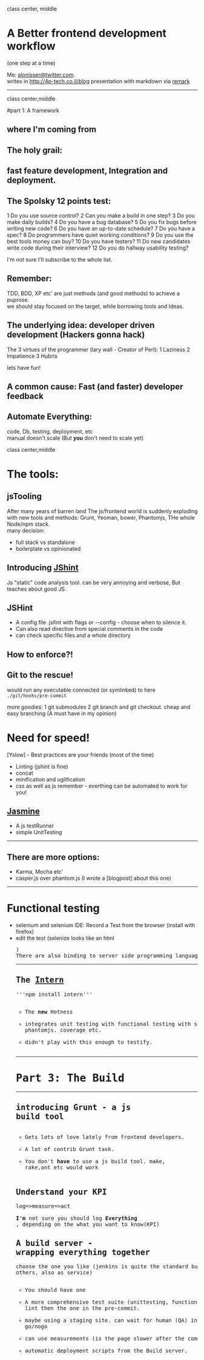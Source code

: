 class center, middle

# A Better frontend development workflow  
(one step at a time)

Me: alonisser@twitter.com.  
writes in http://4p-tech.co.il/blog
presentation with markdown via [remark](https://github.com/gnab/remark)

---
class center,middle

#part 1: A framework

where I'm coming from
---
## The holy grail: 
**fast** feature development, Integration and deployment.
---

## The Spolsky 12 points test:

  1  Do you use source control?
  2  Can you make a build in one step?
  3  Do you make daily builds?
  4  Do you have a bug database?
  5  Do you fix bugs before writing new code?
  6  Do you have an up-to-date schedule?
  7  Do you have a spec?
  8  Do programmers have quiet working conditions?
  9  Do you use the best tools money can buy?
  10 Do you have testers?
  11  Do new candidates write code during their interview?
  12  Do you do hallway usability testing? 

I'm not sure I'll subscribe to the whole list.

## Remember:  
TDD, BDD, XP etc' are just methods (and good methods) to achieve a puprose.  
we should stay focused on the target, while borrowing tools and Ideas.


## The underlying idea: developer driven development (Hackers gonna hack)
The 3 virtues of the programmer (lary wall - Creator of Perl):
1 Laziness 
2 Impatience
3 Hubris

lets have fun!

## A common cause: **Fast** (and faster) developer feedback

## Automate Everything:  

code, Db, testing, deployment, etc  
manual doesn't scale (But **you** don't need to scale yet)

class center,middle

# The tools:

## jsTooling
After many years of barren land The js/frontend world is suddenly exploding with new tools and methods: Grunt, Yeoman, bower, Phantomjs, THe whole Node/npm stack.  
many decision:
 * full stack vs standalone
 * boilerplate vs opinionated

## Introducing [JShint](http://www.jshint.com/about/)
Js "static" code analysis tool.
can be very annoying and verbose, But teaches about good JS.

## JSHint
 * A config file .jsfint with flags or --config - choose when to silence it.
 * Can also read directive from special comments in the code
 * can check specific files and a whole directory

## How to enforce?!

## Git to the rescue!
would run any executable connected (or symlinked) to here ```./git/hooks/pre-commit```

more goodies:
 1 git submodules
 2 git branch and git checkout. cheap and easy branching (A must have in my opinion)

# Need for speed!
[Yslow] - Best practices are your friends (most of the time)
 * Linting (jshint is fine)
 * concat
 * minification and uglification
 * css as well as js
remember - everthing can be automated to work for you!
## [Jasmine](http://pivotal.github.io/jasmine/)
 * A js testRunner
 * simple UnitTesting

---
## There are more options:
 * Karma, Mocha etc'
 * casper.js over phantom.js (I wrote a [blogpost] about this one)
---
# Functional testing
 * selenium and selenium IDE: Record a Test from the browser (install with firefox)
 * edit the test (selenize looks like an html <pre><table></pre>)
 * There are also binding to server side programming languages
---
## The [Intern](http://theintern.io/)
'''npm install intern'''
 * The **new** Hotness
 * integrates unit testing with functional testing with selenium and phantomjs. coverage etc.
 * didn't play with this enough to testify.
---
# Part 3: The Build
---
## introducing Grunt - a js build tool
 * Gets lots of love lately from frontend developers.
 * A lot of contrib Grunt task.
 * You don't **have** to use a js build tool. make, rake,ant etc would work

## Understand your KPI
log=>measure=>act  
**I'm** not sure you should log **Everything** , depending on the what you want to know(KPI)

## A build server - wrapping everything together
choose the one you like (jenkins is quite the standard but there are others, also as service)
 * You should have one
 * A more comprehensive test suite (unittesting, functional, other) and lint then the one in the pre-commit.
 * maybe using a staging site. can wait for human (QA) input for go/nogo
 * can use measurements (is the page slower after the commit?)
 * automatic deployment scripts from the Build server.